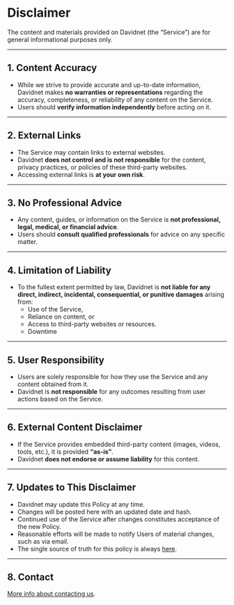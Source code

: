 # Disclaimer

The content and materials provided on Davidnet (the “Service”) are for general informational purposes only. 

---

## 1. Content Accuracy

- While we strive to provide accurate and up-to-date information, Davidnet makes **no warranties or representations** regarding the accuracy, completeness, or reliability of any content on the Service.  
- Users should **verify information independently** before acting on it.

---

## 2. External Links

- The Service may contain links to external websites.  
- Davidnet **does not control and is not responsible** for the content, privacy practices, or policies of these third-party websites.  
- Accessing external links is **at your own risk**.

---

## 3. No Professional Advice

- Any content, guides, or information on the Service is **not professional, legal, medical, or financial advice**.  
- Users should **consult qualified professionals** for advice on any specific matter.

---

## 4. Limitation of Liability

- To the fullest extent permitted by law, Davidnet is **not liable for any direct, indirect, incidental, consequential, or punitive damages** arising from:  
  - Use of the Service,  
  - Reliance on content, or  
  - Access to third-party websites or resources.
  - Downtime

---

## 5. User Responsibility

- Users are solely responsible for how they use the Service and any content obtained from it.  
- Davidnet is **not responsible** for any outcomes resulting from user actions based on the Service.

---

## 6. External Content Disclaimer

- If the Service provides embedded third-party content (images, videos, tools, etc.), it is provided **“as-is”**.  
- Davidnet **does not endorse or assume liability** for this content.

---

## 7. Updates to This Disclaimer

- Davidnet may update this Policy at any time.  
- Changes will be posted here with an updated date and hash.  
- Continued use of the Service after changes constitutes acceptance of the new Policy.  
- Reasonable efforts will be made to notify Users of material changes, such as via email.  
- The single source of truth for this policy is always [here](https://davidnet.net/legal).  

---

## 8. Contact

[More info about contacting us](https://davidnet.net/help).
